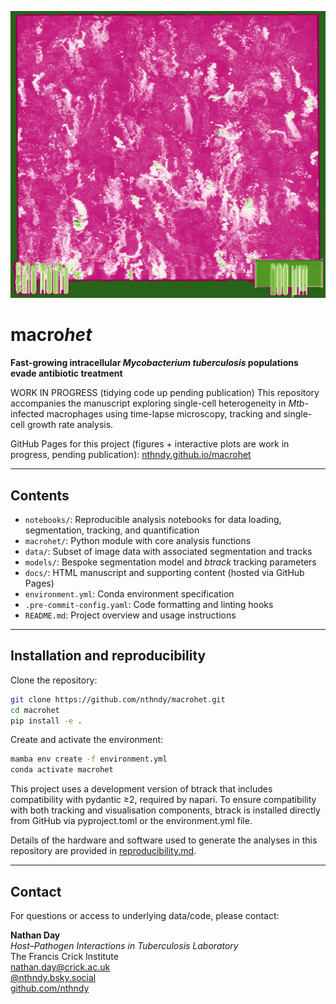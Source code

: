 <p align="center">
  <img src="https://github.com/nthndy/macrohet/raw/main/docs/images/landing_img.png" alt="macrohet image" width="600">
</p>

# macro*het*

**Fast-growing intracellular _Mycobacterium tuberculosis_ populations evade antibiotic treatment**

WORK IN PROGRESS (tidying code up pending publication)
This repository accompanies the manuscript exploring single-cell heterogeneity in _Mtb_-infected macrophages using time-lapse microscopy, tracking and single-cell growth rate analysis.

GitHub Pages for this project (figures + interactive plots are work in progress, pending publication):
[nthndy.github.io/macrohet](https://nthndy.github.io/macrohet)

---

## Contents

- `notebooks/`: Reproducible analysis notebooks for data loading, segmentation, tracking, and quantification
- `macrohet/`: Python module with core analysis functions
- `data/`: Subset of image data with associated segmentation and tracks
- `models/`: Bespoke segmentation model and _btrack_ tracking parameters
- `docs/`: HTML manuscript and supporting content (hosted via GitHub Pages)
- `environment.yml`: Conda environment specification
- `.pre-commit-config.yaml`: Code formatting and linting hooks
- `README.md`: Project overview and usage instructions

---

## Installation and reproducibility

Clone the repository:

```bash
git clone https://github.com/nthndy/macrohet.git
cd macrohet
pip install -e .
```

Create and activate the environment:

```bash
mamba env create -f environment.yml
conda activate macrohet
```

This project uses a development version of btrack that includes compatibility with pydantic ≥2, required by napari.
To ensure compatibility with both tracking and visualisation components, btrack is installed directly from GitHub via pyproject.toml or the environment.yml file.

Details of the hardware and software used to generate the analyses in this repository are provided in [reproducibility.md](reproducibility.md).

---

## Contact

For questions or access to underlying data/code, please contact:

**Nathan Day** <br>
_Host–Pathogen Interactions in Tuberculosis Laboratory_ <br>
The Francis Crick Institute <br>
nathan.day@crick.ac.uk <br>
[@nthndy.bsky.social](https://bsky.app/profile/nthndy.bsky.social) <br>
[github.com/nthndy](https://github.com/nthndy) <br>
